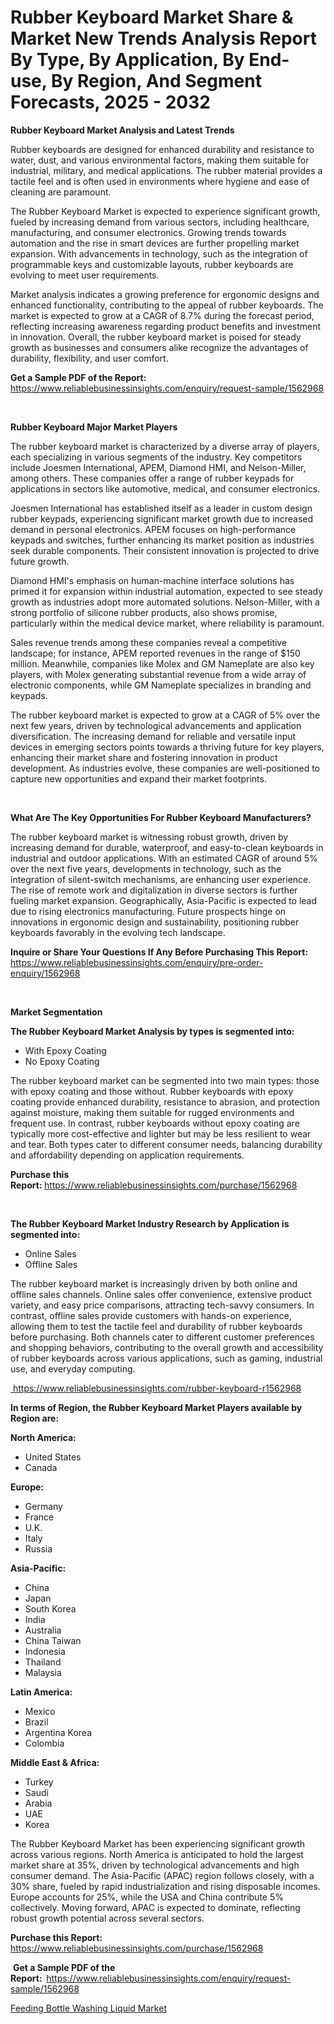 <p><h1>Rubber Keyboard Market Share & Market New Trends Analysis Report By Type, By Application, By End-use, By Region, And Segment Forecasts, 2025 - 2032</h1></p><p><strong>Rubber Keyboard Market Analysis and Latest Trends</strong></p>
<p><p>Rubber keyboards are designed for enhanced durability and resistance to water, dust, and various environmental factors, making them suitable for industrial, military, and medical applications. The rubber material provides a tactile feel and is often used in environments where hygiene and ease of cleaning are paramount. </p><p>The Rubber Keyboard Market is expected to experience significant growth, fueled by increasing demand from various sectors, including healthcare, manufacturing, and consumer electronics. Growing trends towards automation and the rise in smart devices are further propelling market expansion. With advancements in technology, such as the integration of programmable keys and customizable layouts, rubber keyboards are evolving to meet user requirements.</p><p>Market analysis indicates a growing preference for ergonomic designs and enhanced functionality, contributing to the appeal of rubber keyboards. The market is expected to grow at a CAGR of 8.7% during the forecast period, reflecting increasing awareness regarding product benefits and investment in innovation. Overall, the rubber keyboard market is poised for steady growth as businesses and consumers alike recognize the advantages of durability, flexibility, and user comfort.</p></p>
<p><strong>Get a Sample PDF of the Report:&nbsp;</strong> <a href="https://www.reliablebusinessinsights.com/enquiry/request-sample/1562968?utm_campaign=3134&utm_medium=2&utm_source=Github&utm_content=ia&utm_term=04042025&utm_id=rubber-keyboard">https://www.reliablebusinessinsights.com/enquiry/request-sample/1562968</a></p>
<p>&nbsp;</p>
<p><strong>Rubber Keyboard Major Market Players</strong></p>
<p><p>The rubber keyboard market is characterized by a diverse array of players, each specializing in various segments of the industry. Key competitors include Joesmen International, APEM, Diamond HMI, and Nelson-Miller, among others. These companies offer a range of rubber keypads for applications in sectors like automotive, medical, and consumer electronics.</p><p>Joesmen International has established itself as a leader in custom design rubber keypads, experiencing significant market growth due to increased demand in personal electronics. APEM focuses on high-performance keypads and switches, further enhancing its market position as industries seek durable components. Their consistent innovation is projected to drive future growth. </p><p>Diamond HMI's emphasis on human-machine interface solutions has primed it for expansion within industrial automation, expected to see steady growth as industries adopt more automated solutions. Nelson-Miller, with a strong portfolio of silicone rubber products, also shows promise, particularly within the medical device market, where reliability is paramount.</p><p>Sales revenue trends among these companies reveal a competitive landscape; for instance, APEM reported revenues in the range of $150 million. Meanwhile, companies like Molex and GM Nameplate are also key players, with Molex generating substantial revenue from a wide array of electronic components, while GM Nameplate specializes in branding and keypads.</p><p>The rubber keyboard market is expected to grow at a CAGR of 5% over the next few years, driven by technological advancements and application diversification. The increasing demand for reliable and versatile input devices in emerging sectors points towards a thriving future for key players, enhancing their market share and fostering innovation in product development. As industries evolve, these companies are well-positioned to capture new opportunities and expand their market footprints.</p></p>
<p>&nbsp;</p>
<p><strong>What Are The Key Opportunities For Rubber Keyboard Manufacturers?</strong></p>
<p><p>The rubber keyboard market is witnessing robust growth, driven by increasing demand for durable, waterproof, and easy-to-clean keyboards in industrial and outdoor applications. With an estimated CAGR of around 5% over the next five years, developments in technology, such as the integration of silent-switch mechanisms, are enhancing user experience. The rise of remote work and digitalization in diverse sectors is further fueling market expansion. Geographically, Asia-Pacific is expected to lead due to rising electronics manufacturing. Future prospects hinge on innovations in ergonomic design and sustainability, positioning rubber keyboards favorably in the evolving tech landscape.</p></p>
<p><strong>Inquire or Share Your Questions If Any Before Purchasing This Report:</strong> <a href="https://www.reliablebusinessinsights.com/enquiry/pre-order-enquiry/1562968?utm_campaign=3134&utm_medium=2&utm_source=Github&utm_content=ia&utm_term=04042025&utm_id=rubber-keyboard">https://www.reliablebusinessinsights.com/enquiry/pre-order-enquiry/1562968</a></p>
<p>&nbsp;</p>
<p><strong>Market Segmentation</strong></p>
<p><strong>The Rubber Keyboard Market Analysis by types is segmented into:</strong></p>
<p><ul><li>With Epoxy Coating</li><li>No Epoxy Coating</li></ul></p>
<p><p>The rubber keyboard market can be segmented into two main types: those with epoxy coating and those without. Rubber keyboards with epoxy coating provide enhanced durability, resistance to abrasion, and protection against moisture, making them suitable for rugged environments and frequent use. In contrast, rubber keyboards without epoxy coating are typically more cost-effective and lighter but may be less resilient to wear and tear. Both types cater to different consumer needs, balancing durability and affordability depending on application requirements.</p></p>
<p><strong>Purchase this Report:&nbsp;</strong><a href="https://www.reliablebusinessinsights.com/purchase/1562968?utm_campaign=3134&utm_medium=2&utm_source=Github&utm_content=ia&utm_term=04042025&utm_id=rubber-keyboard">https://www.reliablebusinessinsights.com/purchase/1562968</a></p>
<p>&nbsp;</p>
<p><strong>The Rubber Keyboard Market Industry Research by Application is segmented into:</strong></p>
<p><ul><li>Online Sales</li><li>Offline Sales</li></ul></p>
<p><p>The rubber keyboard market is increasingly driven by both online and offline sales channels. Online sales offer convenience, extensive product variety, and easy price comparisons, attracting tech-savvy consumers. In contrast, offline sales provide customers with hands-on experience, allowing them to test the tactile feel and durability of rubber keyboards before purchasing. Both channels cater to different customer preferences and shopping behaviors, contributing to the overall growth and accessibility of rubber keyboards across various applications, such as gaming, industrial use, and everyday computing.</p></p>
<p><a href="https://www.reliablebusinessinsights.com/rubber-keyboard-r1562968?utm_campaign=3134&utm_medium=2&utm_source=Github&utm_content=ia&utm_term=04042025&utm_id=rubber-keyboard">&nbsp;https://www.reliablebusinessinsights.com/rubber-keyboard-r1562968</a></p>
<p><strong>In terms of Region, the Rubber Keyboard Market Players available by Region are:</strong></p>
<p>
    <p> <strong> North America: </strong>
        <ul>
            <li>United States</li>
            <li>Canada</li>
        </ul>
        </p> 
    <p> <strong> Europe: </strong>
        <ul>
            <li>Germany</li>
            <li>France</li>
            <li>U.K.</li>
            <li>Italy</li>
            <li>Russia</li>
        </ul>
        </p> 
    <p> <strong> Asia-Pacific: </strong>
        <ul>
            <li>China</li>
            <li>Japan</li>
            <li>South Korea</li>
            <li>India</li>
            <li>Australia</li>
            <li>China Taiwan</li>
            <li>Indonesia</li>
            <li>Thailand</li>
            <li>Malaysia</li>
        </ul>
        </p> 
    <p> <strong> Latin America: </strong>
        <ul>
            <li>Mexico</li>
            <li>Brazil</li>
            <li>Argentina Korea</li>
            <li>Colombia</li>
        </ul>
        </p> 
    <p> <strong> Middle East & Africa: </strong>
        <ul>
            <li>Turkey</li>
            <li>Saudi</li>
            <li>Arabia</li>
            <li>UAE</li>
            <li>Korea</li>
        </ul>
    </p>
    </p>
<p><p>The Rubber Keyboard Market has been experiencing significant growth across various regions. North America is anticipated to hold the largest market share at 35%, driven by technological advancements and high consumer demand. The Asia-Pacific (APAC) region follows closely, with a 30% share, fueled by rapid industrialization and rising disposable incomes. Europe accounts for 25%, while the USA and China contribute 5% collectively. Moving forward, APAC is expected to dominate, reflecting robust growth potential across several sectors.</p></p>
<p><strong>Purchase this Report: </strong><a href="https://www.reliablebusinessinsights.com/purchase/1562968?utm_campaign=3134&utm_medium=2&utm_source=Github&utm_content=ia&utm_term=04042025&utm_id=rubber-keyboard">https://www.reliablebusinessinsights.com/purchase/1562968</a></p>
<p>&nbsp;<strong>Get a Sample PDF of the Report:&nbsp;&nbsp;</strong><a href="https://www.reliablebusinessinsights.com/enquiry/request-sample/1562968?utm_campaign=3134&utm_medium=2&utm_source=Github&utm_content=ia&utm_term=04042025&utm_id=rubber-keyboard">https://www.reliablebusinessinsights.com/enquiry/request-sample/1562968</a></p>
<p><strong></strong></p>
<p><p><a href="https://github.com/dushornerfe/Market-Research-Report-List-1/blob/main/feeding-bottle-washing-liquid-market.md?utm_campaign=3134&utm_medium=2&utm_source=Github&utm_content=ia&utm_term=04042025&utm_id=rubber-keyboard">Feeding Bottle Washing Liquid Market</a></p></p>